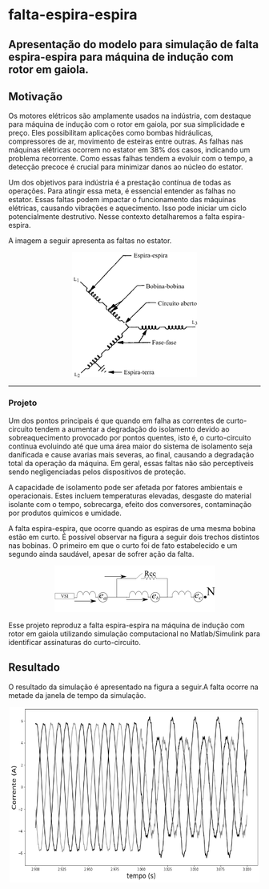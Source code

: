 # falta-espira-espira
Apresentação do modelo para simulação de falta espira-espira para máquina de indução com rotor em gaiola.
---

## Motivação
Os motores elétricos são amplamente usados na indústria, com destaque para máquina de indução com o rotor em gaiola, por sua simplicidade e preço. Eles possibilitam aplicações como bombas hidráulicas, compressores de ar, movimento de esteiras entre outras. As falhas nas máquinas elétricas ocorrem no estator em 38% dos casos, indicando um problema recorrente. Como essas falhas tendem a evoluir com o tempo, a detecção precoce é crucial para minimizar danos ao núcleo do estator.

Um dos objetivos para indústria é a prestação contínua de todas as operações. Para atingir essa meta, é essencial entender as falhas no estator. Essas faltas podem impactar o funcionamento das máquinas elétricas, causando vibrações e aquecimento. Isso pode iniciar um ciclo potencialmente destrutivo. Nesse contexto detalharemos a falta espira-espira.

A imagem a seguir apresenta as faltas no estator.
<div align="center">

<img src="https://raw.githubusercontent.com/andersoncsalles/falta-espira-espira/main/imagens/faltas_estator.png" width="250" height="250">

</div>

---

### Projeto

Um dos pontos principais é que quando em falha as correntes de curto-circuito tendem a aumentar a degradação do isolamento devido ao sobreaquecimento provocado por pontos quentes, isto é, o curto-circuito continua evoluindo até que uma área maior do sistema de isolamento seja danificada e cause avarias mais severas, ao final, causando a degradação total da operação da máquina. Em geral, essas faltas não são perceptíveis sendo negligenciadas pelos dispositivos de proteção.

A capacidade de isolamento pode ser afetada por fatores ambientais e operacionais. Estes incluem temperaturas elevadas, desgaste do material isolante com o tempo, sobrecarga, efeito dos conversores, contaminação por produtos químicos e umidade.

A falta espira-espira, que ocorre quando as espiras de uma mesma bobina estão em curto. É possível observar na figura a seguir dois trechos distintos nas bobinas. O primeiro em que o curto foi de fato estabelecido e um segundo ainda saudável, apesar de sofrer ação da falta. 

<div align="center">
  
![espira=espira](https://raw.githubusercontent.com/andersoncsalles/falta-espira-espira/main/imagens/falta_espira-espira.png)

</div>


Esse projeto reproduz a falta espira-espira na máquina de indução com rotor em gaiola utilizando simulação computacional no Matlab/Simulink para identificar assinaturas do curto-circuito.


## Resultado
O resultado da simulação é apresentado na figura a seguir.A falta ocorre na metade da janela de tempo da simulação. 

<div align="center">

<img src="https://raw.githubusercontent.com/andersoncsalles/falta-espira-espira/main/imagens/resultado_simula%C3%A7%C3%A3o.png" width="500" height="350">

</div>



